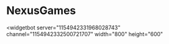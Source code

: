 # NexusGames
<widgetbot
    server="1154942331968028743"
    channel="1154942332500721707"
    width="800"
    height="600"
></widgetbot>
<script src="https://cdn.jsdelivr.net/npm/@widgetbot/html-embed"></script>

